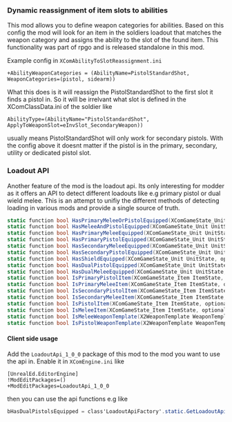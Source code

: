 ### Dynamic reassignment of item slots to abilities
This mod allows you to define weapon categories for abilities.
Based on this config the mod will look for an item in the soldiers loadout
that matches the weapon category and assigns the ability to the slot of the found item.
This functionality was part of rpgo and is released standalone in this mod.

Example config in `XComAbilityToSlotReassignment.ini`

```
+AbilityWeaponCategories = (AbilityName=PistolStandardShot, WeaponCategories=(pistol, sidearm))
```

What this does is it will reassign the PistolStandardShot to the first slot it finds a pistol in.
So it will be irrelvant what slot is defined in the XComClassData.ini of the soldier like
```
AbilityType=(AbilityName="PistolStandardShot",  ApplyToWeaponSlot=eInvSlot_SecondaryWeapon))
```
usually means PistolStandardShot will only work for secondary pistols.
With the config above it doesnt matter if the pistol is in the primary, secondary, utility or dedicated pistol slot.


### Loadout API
Another feature of the mod is the loadout api. Its only interesting for modder as it offers an API
to detect different loadouts like e.g primary pistol or dual wield melee.
This is an attempt to unifiy the different methods of detecting loading in various mods and provide a single source of truth.

```cs
static function bool HasPrimaryMeleeOrPistolEquipped(XComGameState_Unit UnitState, optional XComGameState CheckGameState);
static function bool HasMeleeAndPistolEquipped(XComGameState_Unit UnitState, optional XComGameState CheckGameState);
static function bool HasPrimaryMeleeEquipped(XComGameState_Unit UnitState, optional XComGameState CheckGameState);
static function bool HasPrimaryPistolEquipped(XComGameState_Unit UnitState, optional XComGameState CheckGameState);
static function bool HasSecondaryMeleeEquipped(XComGameState_Unit UnitState, optional XComGameState CheckGameState);
static function bool HasSecondaryPistolEquipped(XComGameState_Unit UnitState, optional XComGameState CheckGameState);
static function bool HasShieldEquipped(XComGameState_Unit UnitState, optional XComGameState CheckGameState);
static function bool HasDualPistolEquipped(XComGameState_Unit UnitState, optional XComGameState CheckGameState);
static function bool HasDualMeleeEquipped(XComGameState_Unit UnitState, optional XComGameState CheckGameState);
static function bool IsPrimaryPistolItem(XComGameState_Item ItemState, optional bool bUseTemplateForSlotCheck = false);
static function bool IsPrimaryMeleeItem(XComGameState_Item ItemState, optional bool bUseTemplateForSlotCheck = false);
static function bool IsSecondaryPistolItem(XComGameState_Item ItemState, optional bool bUseTemplateForSlotCheck = false);
static function bool IsSecondaryMeleeItem(XComGameState_Item ItemState, optional bool bUseTemplateForSlotCheck = false);
static function bool IsPistolItem(XComGameState_Item ItemState, optional EInventorySlot InventorySlot = eInvSlot_SecondaryWeapon, optional bool bUseTemplateForSlotCheck = false);
static function bool IsMeleeItem(XComGameState_Item ItemState, optional EInventorySlot InventorySlot = eInvSlot_SecondaryWeapon, optional bool bUseTemplateForSlotCheck = false);
static function bool IsMeleeWeaponTemplate(X2WeaponTemplate WeaponTemplate);
static function bool IsPistolWeaponTemplate(X2WeaponTemplate WeaponTemplate);
```

#### Client side usage
Add the `LoadoutApi_1_0_0` package of this mod to the mod you want to use the api in.
Enable it in `XComEngine.ini` like
```
[UnrealEd.EditorEngine]
!ModEditPackages=()
+ModEditPackages=LoadoutApi_1_0_0
```

then you can use the api functions e.g like 
```cs
bHasDualPistolsEquipped = class'LoadoutApiFactory'.static.GetLoadoutApi().HasDualPistolEquipped(UnitState);
```
